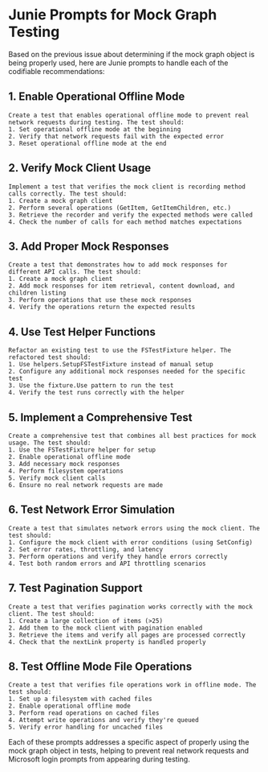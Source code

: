 
# Junie Prompts for Mock Graph Testing

Based on the previous issue about determining if the mock graph object is being properly used, here are Junie prompts to handle each of the codifiable recommendations:

## 1. Enable Operational Offline Mode

```
Create a test that enables operational offline mode to prevent real network requests during testing. The test should:
1. Set operational offline mode at the beginning
2. Verify that network requests fail with the expected error
3. Reset operational offline mode at the end
```

## 2. Verify Mock Client Usage

```
Implement a test that verifies the mock client is recording method calls correctly. The test should:
1. Create a mock graph client
2. Perform several operations (GetItem, GetItemChildren, etc.)
3. Retrieve the recorder and verify the expected methods were called
4. Check the number of calls for each method matches expectations
```

## 3. Add Proper Mock Responses

```
Create a test that demonstrates how to add mock responses for different API calls. The test should:
1. Create a mock graph client
2. Add mock responses for item retrieval, content download, and children listing
3. Perform operations that use these mock responses
4. Verify the operations return the expected results
```

## 4. Use Test Helper Functions

```
Refactor an existing test to use the FSTestFixture helper. The refactored test should:
1. Use helpers.SetupFSTestFixture instead of manual setup
2. Configure any additional mock responses needed for the specific test
3. Use the fixture.Use pattern to run the test
4. Verify the test runs correctly with the helper
```

## 5. Implement a Comprehensive Test

```
Create a comprehensive test that combines all best practices for mock usage. The test should:
1. Use the FSTestFixture helper for setup
2. Enable operational offline mode
3. Add necessary mock responses
4. Perform filesystem operations
5. Verify mock client calls
6. Ensure no real network requests are made
```

## 6. Test Network Error Simulation

```
Create a test that simulates network errors using the mock client. The test should:
1. Configure the mock client with error conditions (using SetConfig)
2. Set error rates, throttling, and latency
3. Perform operations and verify they handle errors correctly
4. Test both random errors and API throttling scenarios
```

## 7. Test Pagination Support

```
Create a test that verifies pagination works correctly with the mock client. The test should:
1. Create a large collection of items (>25)
2. Add them to the mock client with pagination enabled
3. Retrieve the items and verify all pages are processed correctly
4. Check that the nextLink property is handled properly
```

## 8. Test Offline Mode File Operations

```
Create a test that verifies file operations work in offline mode. The test should:
1. Set up a filesystem with cached files
2. Enable operational offline mode
3. Perform read operations on cached files
4. Attempt write operations and verify they're queued
5. Verify error handling for uncached files
```

Each of these prompts addresses a specific aspect of properly using the mock graph object in tests, helping to prevent real network requests and Microsoft login prompts from appearing during testing.